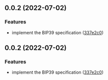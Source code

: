 ## 0.0.2 (2022-07-02)


### Features

* implement the BIP39 specification ([337e2c0](https://github.com/hujiulong/web-bip39/commit/337e2c0d389efd12a32f289af07e96a7de8814c1))



## 0.0.2 (2022-07-02)


### Features

* implement the BIP39 specification ([337e2c0](https://github.com/hujiulong/web-bip39/commit/337e2c0d389efd12a32f289af07e96a7de8814c1))



